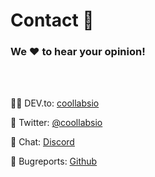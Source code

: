 # Contact 📡

### We ♥️ to hear your opinion!
<br/>

<br/>

<span class="text-xl font-bold">👨‍💻 DEV.to: [coollabsio](https://dev.to/coollabsio) </span>

<span class="text-xl font-bold">🐤 Twitter: [@coollabsio](https://twitter.com/coollabsio)</span>

<span class="text-xl font-bold">💬 Chat: [Discord](https://discord.gg/bvS3WhR)</span>

<span class="text-xl font-bold">🐛 Bugreports: [Github](https://github.com/coollabsio)</span>
